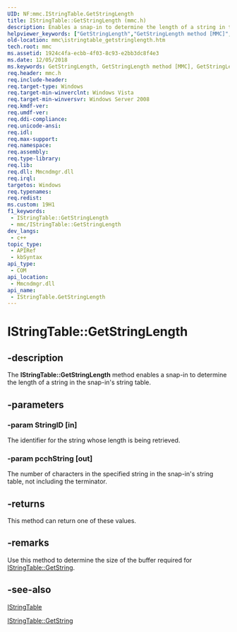 ```yaml
---
UID: NF:mmc.IStringTable.GetStringLength
title: IStringTable::GetStringLength (mmc.h)
description: Enables a snap-in to determine the length of a string in the snap-in's string table.
helpviewer_keywords: ["GetStringLength","GetStringLength method [MMC]","GetStringLength method [MMC]","IStringTable interface","IStringTable interface [MMC]","GetStringLength method","IStringTable.GetStringLength","IStringTable::GetStringLength","_slate_istringtable_getstringlength","mmc.istringtable_getstringlength","mmc/IStringTable::GetStringLength"]
old-location: mmc\istringtable_getstringlength.htm
tech.root: mmc
ms.assetid: 1924c4fa-ecbb-4f03-8c93-e2bb3dc8f4e3
ms.date: 12/05/2018
ms.keywords: GetStringLength, GetStringLength method [MMC], GetStringLength method [MMC],IStringTable interface, IStringTable interface [MMC],GetStringLength method, IStringTable.GetStringLength, IStringTable::GetStringLength, _slate_istringtable_getstringlength, mmc.istringtable_getstringlength, mmc/IStringTable::GetStringLength
req.header: mmc.h
req.include-header: 
req.target-type: Windows
req.target-min-winverclnt: Windows Vista
req.target-min-winversvr: Windows Server 2008
req.kmdf-ver: 
req.umdf-ver: 
req.ddi-compliance: 
req.unicode-ansi: 
req.idl: 
req.max-support: 
req.namespace: 
req.assembly: 
req.type-library: 
req.lib: 
req.dll: Mmcndmgr.dll
req.irql: 
targetos: Windows
req.typenames: 
req.redist: 
ms.custom: 19H1
f1_keywords:
 - IStringTable::GetStringLength
 - mmc/IStringTable::GetStringLength
dev_langs:
 - c++
topic_type:
 - APIRef
 - kbSyntax
api_type:
 - COM
api_location:
 - Mmcndmgr.dll
api_name:
 - IStringTable.GetStringLength
---
```


# IStringTable::GetStringLength


## -description

The <b>IStringTable::GetStringLength</b> method enables a snap-in to determine the length of a string in the snap-in's string table.

## -parameters

### -param StringID [in]

The identifier for the string whose length is being retrieved.

### -param pcchString [out]

The number of characters in the specified string in the snap-in's string table, not including the terminator.

## -returns

This method can return one of these values.

## -remarks

Use this method to determine the size of the buffer required for 
<a href="https://docs.microsoft.com/windows/desktop/api/mmc/nf-mmc-istringtable-getstring">IStringTable::GetString</a>.

## -see-also

<a href="https://docs.microsoft.com/windows/desktop/api/mmc/nn-mmc-istringtable">IStringTable</a>



<a href="https://docs.microsoft.com/windows/desktop/api/mmc/nf-mmc-istringtable-getstring">IStringTable::GetString</a>

